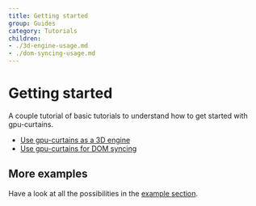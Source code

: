 ```yaml
---
title: Getting started
group: Guides
category: Tutorials
children:
- ./3d-engine-usage.md
- ./dom-syncing-usage.md
---
```


# Getting started

A couple tutorial of basic tutorials to understand how to get started with gpu-curtains.

- [Use gpu-curtains as a 3D engine](./3d-engine-usage.md)
- [Use gpu-curtains for DOM syncing](./dom-syncing-usage.md)

## More examples

Have a look at all the possibilities in the [example section](https://martinlaxenaire.github.io/gpu-curtains/examples/).